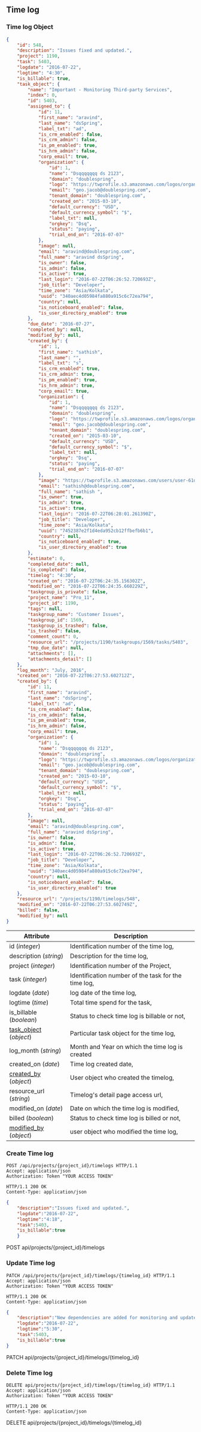 ## Time log

### Time log Object

```json
{
    "id": 548,
    "description": "Issues fixed and updated.",
    "project": 1190,
    "task": 5403,
    "logdate": "2016-07-22",
    "logtime": "4:30",
    "is_billable": true,
    "task_object": {
        "name": "Important - Monitoring Third-party Services",
        "index": 0,
        "id": 5403,
        "assigned_to": {
            "id": 11,
            "first_name": "aravind",
            "last_name": "dsSpring",
            "label_txt": "ad",
            "is_crm_enabled": false,
            "is_crm_admin": false,
            "is_pm_enabled": true,
            "is_hrm_admin": false,
            "corp_email": true,
            "organization": {
                "id": 1,
                "name": "Dsqqqqqqq ds 2123",
                "domain": "doublespring",
                "logo": "https://twprofile.s3.amazonaws.com/logos/organization-1ae4b5e4-457f-4b0a-aad6-370b542fe1ce-image.jpeg",
                "email": "geo.jacob@doublespring.com",
                "tenant_domain": "doublespring.com",
                "created_on": "2015-03-10",
                "default_currency": "USD",
                "default_currency_symbol": "$",
                "label_txt": null,
                "orgkey": "Dsq",
                "status": "paying",
                "trial_end_on": "2016-07-07"
            },
            "image": null,
            "email": "aravind@doublespring.com",
            "full_name": "aravind dsSpring",
            "is_owner": false,
            "is_admin": false,
            "is_active": true,
            "last_login": "2016-07-22T06:26:52.720693Z",
            "job_title": "Developer",
            "time_zone": "Asia/Kolkata",
            "uuid": "340aec4d05984fa880a915c6c72ea794",
            "country": null,
            "is_noticeboard_enabled": false,
            "is_user_directory_enabled": true
        },
        "due_date": "2016-07-27",
        "completed_by": null,
        "modified_by": null,
        "created_by": {
            "id": 1,
            "first_name": "sathish",
            "last_name": "",
            "label_txt": "s",
            "is_crm_enabled": true,
            "is_crm_admin": true,
            "is_pm_enabled": true,
            "is_hrm_admin": true,
            "corp_email": true,
            "organization": {
                "id": 1,
                "name": "Dsqqqqqqq ds 2123",
                "domain": "doublespring",
                "logo": "https://twprofile.s3.amazonaws.com/logos/organization-1ae4b5e4-457f-4b0a-aad6-370b542fe1ce-image.jpeg",
                "email": "geo.jacob@doublespring.com",
                "tenant_domain": "doublespring.com",
                "created_on": "2015-03-10",
                "default_currency": "USD",
                "default_currency_symbol": "$",
                "label_txt": null,
                "orgkey": "Dsq",
                "status": "paying",
                "trial_end_on": "2016-07-07"
            },
            "image": "https://twprofile.s3.amazonaws.com/users/user-61ddc395-8145-493c-a72f-df70ac205783-image.jpg",
            "email": "sathish@doublespring.com",
            "full_name": "sathish ",
            "is_owner": true,
            "is_admin": true,
            "is_active": true,
            "last_login": "2016-07-22T06:28:01.261390Z",
            "job_title": "Developer",
            "time_zone": "Asia/Kolkata",
            "uuid": "7452387e2f1d4eda952cb12ffbefb6b1",
            "country": null,
            "is_noticeboard_enabled": true,
            "is_user_directory_enabled": true
        },
        "estimate": 0,
        "completed_date": null,
        "is_completed": false,
        "timelog": "4:30",
        "created_on": "2016-07-22T06:24:35.156302Z",
        "modified_on": "2016-07-22T06:24:35.660229Z",
        "taskgroup_is_private": false,
        "project_name": "Pro_11",
        "project_id": 1190,
        "tags": null,
        "taskgroup_name": "Customer Issues",
        "taskgroup_id": 1569,
        "taskgroup_is_trashed": false,
        "is_trashed": false,
        "comment_count": 0,
        "resource_url": "/projects/1190/taskgroups/1569/tasks/5403",
        "tmp_due_date": null,
        "attachments": [],
        "attachments_detail": []
    },
    "log_month": "July, 2016",
    "created_on": "2016-07-22T06:27:53.602712Z",
    "created_by": {
        "id": 11,
        "first_name": "aravind",
        "last_name": "dsSpring",
        "label_txt": "ad",
        "is_crm_enabled": false,
        "is_crm_admin": false,
        "is_pm_enabled": true,
        "is_hrm_admin": false,
        "corp_email": true,
        "organization": {
            "id": 1,
            "name": "Dsqqqqqqq ds 2123",
            "domain": "doublespring",
            "logo": "https://twprofile.s3.amazonaws.com/logos/organization-1ae4b5e4-457f-4b0a-aad6-370b542fe1ce-image.jpeg",
            "email": "geo.jacob@doublespring.com",
            "tenant_domain": "doublespring.com",
            "created_on": "2015-03-10",
            "default_currency": "USD",
            "default_currency_symbol": "$",
            "label_txt": null,
            "orgkey": "Dsq",
            "status": "paying",
            "trial_end_on": "2016-07-07"
        },
        "image": null,
        "email": "aravind@doublespring.com",
        "full_name": "aravind dsSpring",
        "is_owner": false,
        "is_admin": false,
        "is_active": true,
        "last_login": "2016-07-22T06:26:52.720693Z",
        "job_title": "Developer",
        "time_zone": "Asia/Kolkata",
        "uuid": "340aec4d05984fa880a915c6c72ea794",
        "country": null,
        "is_noticeboard_enabled": false,
        "is_user_directory_enabled": true
    },
    "resource_url": "/projects/1190/timelogs/548",
    "modified_on": "2016-07-22T06:27:53.602749Z",
    "billed": false,
    "modified_by": null
}
```

Attribute | Description
----------| -----------
id (*integer*) | Identification number of the time log,
description (*string*) | Description for the time log,
project (*integer*) | Identification number of the Project,
task (*integer*) | Identification number of the task for the time log,
logdate (*date*)  | log date of the time log,
logtime (*time*) | Total time spend for the task,
is_billable (*boolean*) | Status to check time log is billable or not,
[task_object](#task-object) (*object*) | Particular task object for the time log,
log_month (*string*) | Month and Year on which the time log is created
created_on (*date*) | Time log created date,
[created_by](#pm-user-object) (*object*) | User object who created the timelog,
resource_url (*string*)  | Timelog's detail page access url,
modified_on (*date*) | Date on which the time log is modified,
billed (*boolean*) | Status to check time log is billed or not,
[modified_by](#pm-user-object) (*object*) | user object who modified the time log,

### Create Time log

```http
POST /api/projects/{project_id}/timelogs HTTP/1.1
Accept: application/json
Authorization: Token "YOUR ACCESS TOKEN"

HTTP/1.1 200 OK
Content-Type: application/json
```

```json
{
	"description":"Issues fixed and updated.",
	"logdate":"2016-07-22",
	"logtime":"4:18",
	"task":5403,
	"is_billable":true
	}
```

<aside>POST  api/projects/{project_id}/timelogs</aside>

### Update Time log

```http
PATCH /api/projects/{project_id}/timelogs/{timelog_id} HTTP/1.1
Accept: application/json
Authorization: Token "YOUR ACCESS TOKEN"

HTTP/1.1 200 OK
Content-Type: application/json
```

```json
{
    "description":"New dependencies are added for monitoring and updated on online.",
    "logdate":"2016-07-22",
    "logtime":"5:30",
    "task":5403,
    "is_billable":true
}
```
	

<aside>PATCH  api/projects/{project_id}/timelogs/{timelog_id}</aside>

### Delete Time log

```http
DELETE api/projects/{project_id}/timelogs/{timelog_id} HTTP/1.1
Accept: application/json
Authorization: Token "YOUR ACCESS TOKEN"

HTTP/1.1 200 OK
Content-Type: application/json
```

<aside>DELETE  api/projects/{project_id}/timelogs/{timelog_id}</aside>

